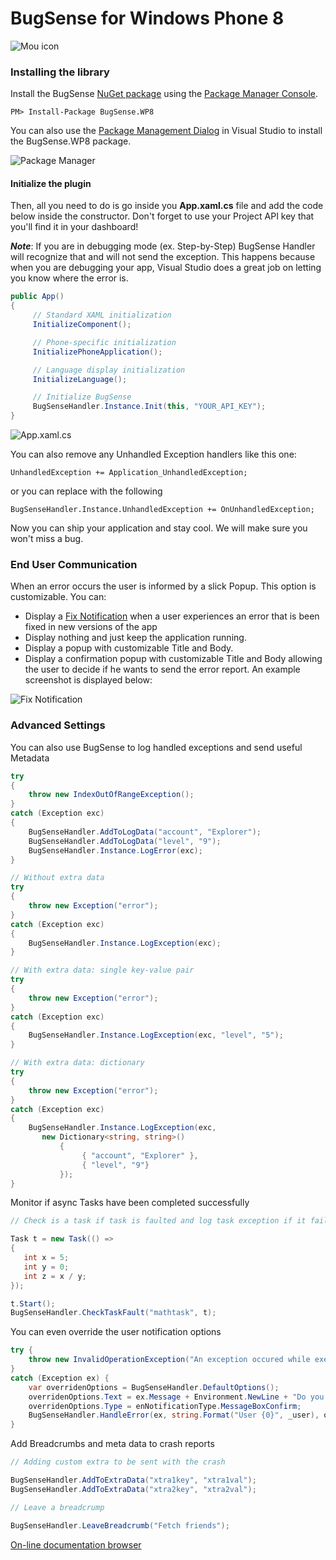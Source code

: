 # BugSense for Windows Phone 8

![Mou icon](http://www.panicnot.com/image/bugsense-min-in.png)

### Installing the library

Install the BugSense [NuGet package](http://nuget.org/packages/BugSense.WP8) using the [Package Manager Console](http://docs.nuget.org/docs/start-here/using-the-package-manager-console).

	PM> Install-Package BugSense.WP8

You can also use the [Package Management Dialog](http://docs.nuget.org/docs/start-here/managing-nuget-packages-using-the-dialog) in Visual Studio to install the BugSense.WP8 package. 

![Package Manager](http://www.bugsense.com/static/images/landing/screens/install.jpg)

#### Initialize the plugin ###

Then, all you need to do is go inside you **App.xaml.cs** file and add the code below inside the constructor. Don't forget to use your Project API key that you'll find it in your dashboard!

***Note***: If you are in debugging mode (ex. Step-by-Step) BugSense Handler will recognize that and will not send the exception. This happens because when you are debugging your app, Visual Studio does a great job on letting you know where the error is.

```c#
public App()
{
     // Standard XAML initialization
     InitializeComponent();

     // Phone-specific initialization
     InitializePhoneApplication();

     // Language display initialization
     InitializeLanguage();

     // Initialize BugSense
     BugSenseHandler.Instance.Init(this, "YOUR_API_KEY");
}
```
![App.xaml.cs](http://www.bugsense.com/static/images/landing/screens/linecode.jpg)

You can also remove any Unhandled Exception handlers like this one:
	
	UnhandledException += Application_UnhandledException;

or you can replace with the following

	BugSenseHandler.Instance.UnhandledException += OnUnhandledException;

Now you can ship your application and stay cool. We will make sure 
you won't miss a bug.

### End User Communication

When an error occurs the user is informed by a slick Popup. This option is customizable. You can:

* Display a [Fix Notification](http://www.bugsense.com/features/notifications) when a user experiences an error that is been fixed in new versions of the app
* Display nothing and just keep the application running.
* Display a popup with customizable Title and Body.
* Display a confirmation popup with customizable Title and Body allowing the user to decide if he wants to send the error report. An example screenshot is displayed below: 

![Fix Notification](http://www.bugsense.com/static/images/landing/screens/notification.jpg)

### Advanced Settings 

You can also use BugSense to log handled exceptions and send useful Metadata
```c#
try
{
    throw new IndexOutOfRangeException();
}
catch (Exception exc)
{
    BugSenseHandler.AddToLogData("account", "Explorer");
    BugSenseHandler.AddToLogData("level", "9");
    BugSenseHandler.Instance.LogError(exc);
}

// Without extra data
try
{
    throw new Exception("error");
}
catch (Exception exc)
{
    BugSenseHandler.Instance.LogException(exc);
}

// With extra data: single key-value pair
try
{
    throw new Exception("error");
}
catch (Exception exc)
{
    BugSenseHandler.Instance.LogException(exc, "level", "5");
}

// With extra data: dictionary
try
{
    throw new Exception("error");
}
catch (Exception exc)
{
    BugSenseHandler.Instance.LogException(exc,
       new Dictionary<string, string>()
           {
                { "account", "Explorer" },
                { "level", "9"}
           });
}
```

Monitor if async Tasks have been completed successfully
```c#
// Check is a task if task is faulted and log task exception if it failed

Task t = new Task(() =>
{
   int x = 5;
   int y = 0;
   int z = x / y;
});

t.Start();
BugSenseHandler.CheckTaskFault("mathtask", t);
```

You can even override the user notification options
```c#
try {
    throw new InvalidOperationException("An exception occured while executing in a different thread.");
}
catch (Exception ex) {
    var overridenOptions = BugSenseHandler.DefaultOptions();
    overridenOptions.Text = ex.Message + Environment.NewLine + "Do you want to send the Exception?";
    overridenOptions.Type = enNotificationType.MessageBoxConfirm;
    BugSenseHandler.HandleError(ex, string.Format("User {0}", _user), overridenOptions);
}
```

Add Breadcrumbs and meta data to crash reports
```c#
// Adding custom extra to be sent with the crash

BugSenseHandler.AddToExtraData("xtra1key", "xtra1val");
BugSenseHandler.AddToExtraData("xtra2key", "xtra2val");

// Leave a breadcrump

BugSenseHandler.LeaveBreadcrumb("Fetch friends");
```

[On-line documentation browser](http://bit.ly/bugsense-wp8-docs)
